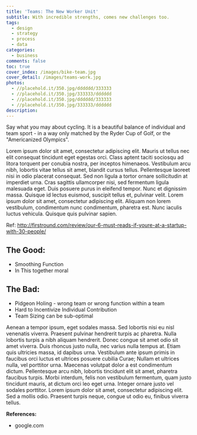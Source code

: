 ```yaml
---
title: 'Teams: The New Worker Unit'
subtitle: With incredible strengths, comes new challenges too.
tags:
  - design
  - strategy
  - process
  - data
categories:
  - business
comments: false
toc: true
cover_index: /images/bike-team.jpg
cover_detail: /images/teams-work.jpg
photos:
  - //placehold.it/350.jpg/dddddd/333333
  - //placehold.it/350.jpg/333333/dddddd
  - //placehold.it/350.jpg/dddddd/333333
  - //placehold.it/350.jpg/333333/dddddd
description:
---
```

Say what you may about cycling. It is a beautiful balance of individual and team sport - in a way only matched by the Ryder Cup of Golf, or the "Americanized Olympics".

Lorem ipsum dolor sit amet, consectetur adipiscing elit. Mauris ut tellus nec elit consequat tincidunt eget egestas orci. Class aptent taciti sociosqu ad litora torquent per conubia nostra, per inceptos himenaeos. Vestibulum arcu nibh, lobortis vitae tellus sit amet, blandit cursus tellus. Pellentesque laoreet nisi in odio placerat consequat. Sed non ligula a tortor ornare sollicitudin at imperdiet urna. Cras sagittis ullamcorper nisi, sed fermentum ligula malesuada eget. Duis posuere purus in eleifend tempor. Nunc et dignissim massa. Quisque id lectus euismod, suscipit tellus et, pulvinar velit. Lorem ipsum dolor sit amet, consectetur adipiscing elit. Aliquam non lorem vestibulum, condimentum nunc condimentum, pharetra est. Nunc iaculis luctus vehicula. Quisque quis pulvinar sapien.

<!-- more --> 

Ref: http://firstround.com/review/our-6-must-reads-if-youre-at-a-startup-with-30-people/

## The Good:

- Smoothing Function
- In This together moral

## The Bad:

- Pidgeon Holing - wrong team or wrong function within a team
- Hard to Incentivize Individual Contribution
- Team Sizing can be sub-optimal

Aenean a tempor ipsum, eget sodales massa. Sed lobortis nisi eu nisl venenatis viverra. Praesent pulvinar hendrerit turpis ac pharetra. Nulla lobortis turpis a nibh aliquam hendrerit. Donec congue sit amet odio sit amet viverra. Duis rhoncus justo nulla, nec varius nulla tempus at. Etiam quis ultricies massa, id dapibus urna. Vestibulum ante ipsum primis in faucibus orci luctus et ultrices posuere cubilia Curae; Nullam et ultrices nulla, vel porttitor urna. Maecenas volutpat dolor a est condimentum dictum. Pellentesque arcu nibh, lobortis tincidunt elit sit amet, pharetra faucibus turpis. Morbi interdum, felis non vestibulum fermentum, quam justo tincidunt mauris, at dictum orci leo eget urna. Integer ornare justo vel sodales porttitor. Lorem ipsum dolor sit amet, consectetur adipiscing elit. Sed a mollis odio. Praesent turpis neque, congue ut odio eu, finibus viverra tellus.

**References:**
- google.com